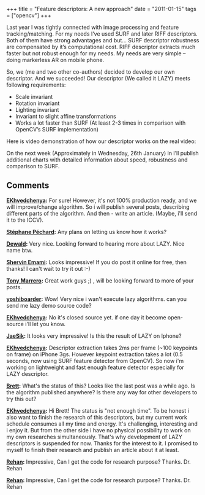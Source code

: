+++
title =  "Feature descriptors: A new approach"
date = "2011-01-15"
tags =  ["opencv"]
+++

Last year I was tightly connected with image processing and feature tracking/matching. For my needs I’ve used SURF and later RIFF descriptors. Both of them have strong advantages and but… SURF descriptor robustness are compensated by it’s computational cost. RIFF descriptor extracts much faster but not robust enough for my needs. My needs are very simple – doing markerless AR on mobile phone.
<span class="more"></span>

So, we (me and two other co-authors) decided to develop our own descriptor. And we succeeded! Our descriptor (We called it LAZY) meets following requirements:

  * Scale invariant
  * Rotation invariant
  * Lighting invariant
  * Invariant to slight affine transformations
  * Works a lot faster than SURF (At least 2-3 times in comparison with OpenCV’s SURF implementation)

Here is video demonstration of how our descriptor works on the real video:

On the next week (Approximately in Wednesday, 26th January) in I’ll publish additional charts with detailed information about speed, robustness and comparison to SURF.

## Comments

**[EKhvedchenya](#36 "2011-01-17 16:06:06"):** For sure! However, it's not 100% production ready, and we will improve/change algorithm. So i will publish several posts, describing different parts of the algorithm. And then - write an article. (Maybe, i'll send it to the ICCV).

**[Stéphane Péchard](#35 "2011-01-17 15:58:39"):** Any plans on letting us know how it works?

**[Dewald](#46 "2011-01-22 17:23:14"):** Very nice. Looking forward to hearing more about LAZY. Nice name btw.

**[Shervin Emami](#101 "2011-02-26 11:04:35"):** Looks impressive! If you do post it online for free, then thanks! I can't wait to try it out :-)

**[Tony Marrero](#104 "2011-02-28 14:50:22"):** Great work guys ;) , will be looking forward to more of your posts.

**[yoshiboarder](#279 "2011-04-21 06:29:25"):** Wow! Very nice i wan't execute lazy algorithms. can you send me lazy demo source code?

**[EKhvedchenya](#280 "2011-04-21 09:55:41"):** No it's closed source yet. if one day it become open-source i'll let you know.

**[JaeSik](#305 "2011-04-27 13:03:43"):** It looks very impressive! Is this the result of LAZY on Iphone?

**[EKhvedchenya](#306 "2011-04-27 15:10:09"):** Descriptor extraction takes 2ms per frame (~100 keypoints on frame) on iPhone 3gs. However keypoint extraction takes a lot (0.5 seconds, now using SURF feature detector from OpenCV). So now i'm working on lightweight and fast enough feature detector especially for LAZY descriptor.

**[Brett](#745 "2011-11-28 23:04:03"):** What's the status of this? Looks like the last post was a while ago. Is the algorithm published anywhere? Is there any way for other developers to try this out?

**[EKhvedchenya](#746 "2011-11-28 23:23:44"):** Hi Brett! The status is "not enough time". To be honest i also want to finish the research of this descriptors, but my current work schedule consumes all my time and energy. It's challenging, interesting and i enjoy it. But from the other side i have no physical possibility to work on my own researches simultaneously. That's why development of LAZY descriptors is suspended for now. Thanks for the interest to it. I promised to myself to finish their research and publish an article about it at least.

**[Rehan](#793 "2011-12-29 09:17:17"):** Impressive, Can I get the code for research purpose? Thanks. Dr. Rehan

**[Rehan](#794 "2011-12-29 09:17:49"):** Impressive, Can I get the code for research purpose? Thanks. Dr. Rehan

